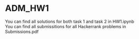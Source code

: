 # ADM_HW1
You can find all solutions for both task 1 and task 2 in HW1.ipynb  
You can find all submissitions for all Hackerrank problems in Submissions.pdf
